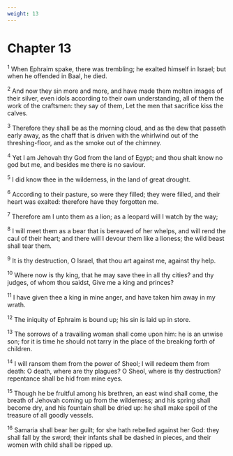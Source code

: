 ```yaml
---
weight: 13
---
```


# Chapter 13

<sup>1</sup> When Ephraim spake, there was trembling; he exalted himself in Israel; but when he offended in Baal, he died. 

<sup>2</sup> And now they sin more and more, and have made them molten images of their silver, even idols according to their own understanding, all of them the work of the craftsmen: they say of them, Let the men that sacrifice kiss the calves. 

<sup>3</sup> Therefore they shall be as the morning cloud, and as the dew that passeth early away, as the chaff that is driven with the whirlwind out of the threshing-floor, and as the smoke out of the chimney. 

<sup>4</sup> Yet I am Jehovah thy God from the land of Egypt; and thou shalt know no god but me, and besides me there is no saviour. 

<sup>5</sup> I did know thee in the wilderness, in the land of great drought. 

<sup>6</sup> According to their pasture, so were they filled; they were filled, and their heart was exalted: therefore have they forgotten me. 

<sup>7</sup> Therefore am I unto them as a lion; as a leopard will I watch by the way; 

<sup>8</sup> I will meet them as a bear that is bereaved of her whelps, and will rend the caul of their heart; and there will I devour them like a lioness; the wild beast shall tear them. 

<sup>9</sup> It is thy destruction, O Israel, that thou art against me, against thy help. 

<sup>10</sup> Where now is thy king, that he may save thee in all thy cities? and thy judges, of whom thou saidst, Give me a king and princes? 

<sup>11</sup> I have given thee a king in mine anger, and have taken him away in my wrath. 

<sup>12</sup> The iniquity of Ephraim is bound up; his sin is laid up in store. 

<sup>13</sup> The sorrows of a travailing woman shall come upon him: he is an unwise son; for it is time he should not tarry in the place of the breaking forth of children. 

<sup>14</sup> I will ransom them from the power of Sheol; I will redeem them from death: O death, where are thy plagues? O Sheol, where is thy destruction? repentance shall be hid from mine eyes. 

<sup>15</sup> Though he be fruitful among his brethren, an east wind shall come, the breath of Jehovah coming up from the wilderness; and his spring shall become dry, and his fountain shall be dried up: he shall make spoil of the treasure of all goodly vessels. 

<sup>16</sup> Samaria shall bear her guilt; for she hath rebelled against her God: they shall fall by the sword; their infants shall be dashed in pieces, and their women with child shall be ripped up. 



